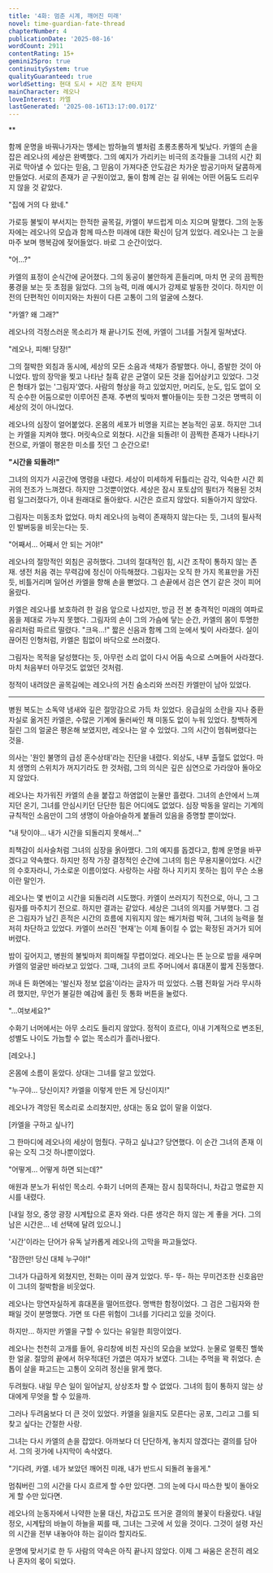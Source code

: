 ```yaml
---
title: '4화: 멈춘 시계, 깨어진 미래'
novel: time-guardian-fate-thread
chapterNumber: 4
publicationDate: '2025-08-16'
wordCount: 2911
contentRating: 15+
gemini25pro: true
continuitySystem: true
qualityGuaranteed: true
worldSetting: 현대 도시 + 시간 조작 판타지
mainCharacter: 레오나
loveInterest: 카엘
lastGenerated: '2025-08-16T13:17:00.017Z'
---
```

**

함께 운명을 바꿔나가자는 맹세는 밤하늘의 별처럼 초롱초롱하게 빛났다. 카엘의 손을 잡은 레오나의 세상은 완벽했다. 그의 예지가 가리키는 비극의 조각들을 그녀의 시간 회귀로 막아낼 수 있다는 믿음, 그 믿음이 가져다준 안도감은 차가운 밤공기마저 달콤하게 만들었다. 서로의 존재가 곧 구원이었고, 둘이 함께 걷는 길 위에는 어떤 어둠도 드리우지 않을 것 같았다.

"집에 거의 다 왔네."

가로등 불빛이 부서지는 한적한 골목길, 카엘이 부드럽게 미소 지으며 말했다. 그의 눈동자에는 레오나의 모습과 함께 따스한 미래에 대한 확신이 담겨 있었다. 레오나는 그 눈을 마주 보며 행복감에 젖어들었다. 바로 그 순간이었다.

"어...?"

카엘의 표정이 순식간에 굳어졌다. 그의 동공이 불안하게 흔들리며, 마치 먼 곳의 끔찍한 풍경을 보는 듯 초점을 잃었다. 그의 능력, 미래 예시가 강제로 발동한 것이다. 하지만 이전의 단편적인 이미지와는 차원이 다른 고통이 그의 얼굴에 스쳤다.

"카엘? 왜 그래?"

레오나의 걱정스러운 목소리가 채 끝나기도 전에, 카엘이 그녀를 거칠게 밀쳐냈다.

"레오나, 피해! 당장!"

그의 절박한 외침과 동시에, 세상의 모든 소음과 색채가 증발했다. 아니, 증발한 것이 아니었다. 밤의 장막을 찢고 나타난 칠흑 같은 균열이 모든 것을 집어삼키고 있었다. 그것은 형태가 없는 '그림자'였다. 사람의 형상을 하고 있었지만, 머리도, 눈도, 입도 없이 오직 순수한 어둠으로만 이루어진 존재. 주변의 빛마저 빨아들이는 듯한 그것은 명백히 이 세상의 것이 아니었다.

레오나의 심장이 얼어붙었다. 온몸의 세포가 비명을 지르는 본능적인 공포. 하지만 그녀는 카엘을 지켜야 했다. 머릿속으로 외쳤다. 시간을 되돌려! 이 끔찍한 존재가 나타나기 전으로, 카엘이 평온한 미소를 짓던 그 순간으로!

**"시간을 되돌려!"**

그녀의 의지가 시공간에 명령을 내렸다. 세상이 미세하게 뒤틀리는 감각, 익숙한 시간 회귀의 전조가 느껴졌다. 하지만 그것뿐이었다. 세상은 잠시 포토샵의 필터가 적용된 것처럼 일그러졌다가, 이내 원래대로 돌아왔다. 시간은 흐르지 않았다. 되돌아가지 않았다.

그림자는 미동조차 없었다. 마치 레오나의 능력이 존재하지 않는다는 듯, 그녀의 필사적인 발버둥을 비웃는다는 듯.

"어째서... 어째서 안 되는 거야!"

레오나의 절망적인 외침은 공허했다. 그녀의 절대적인 힘, 시간 조작이 통하지 않는 존재. 생전 처음 겪는 무력감에 정신이 아득해졌다. 그림자는 오직 한 가지 목표만을 가진 듯, 비틀거리며 일어선 카엘을 향해 손을 뻗었다. 그 손끝에서 검은 연기 같은 것이 피어올랐다.

카엘은 레오나를 보호하려 한 걸음 앞으로 나섰지만, 방금 전 본 충격적인 미래의 여파로 몸을 제대로 가누지 못했다. 그림자의 손이 그의 가슴에 닿는 순간, 카엘의 몸이 투명한 유리처럼 파르르 떨렸다. "크윽...!" 짧은 신음과 함께 그의 눈에서 빛이 사라졌다. 실이 끊어진 인형처럼, 카엘은 힘없이 바닥으로 쓰러졌다.

그림자는 목적을 달성했다는 듯, 아무런 소리 없이 다시 어둠 속으로 스며들어 사라졌다. 마치 처음부터 아무것도 없었던 것처럼.

정적이 내려앉은 골목길에는 레오나의 거친 숨소리와 쓰러진 카엘만이 남아 있었다.

***

병원 복도는 소독약 냄새와 깊은 절망감으로 가득 차 있었다. 응급실의 소란을 지나 중환자실로 옮겨진 카엘은, 수많은 기계에 둘러싸인 채 미동도 없이 누워 있었다. 창백하게 질린 그의 얼굴은 평온해 보였지만, 레오나는 알 수 있었다. 그의 시간이 멈춰버렸다는 것을.

의사는 '원인 불명의 급성 혼수상태'라는 진단을 내렸다. 외상도, 내부 출혈도 없었다. 마치 생명의 스위치가 꺼지기라도 한 것처럼, 그의 의식은 깊은 심연으로 가라앉아 돌아오지 않았다.

레오나는 차가워진 카엘의 손을 붙잡고 하염없이 눈물만 흘렸다. 그녀의 손안에서 느껴지던 온기, 그녀를 안심시키던 단단한 힘은 어디에도 없었다. 심장 박동을 알리는 기계의 규칙적인 소음만이 그의 생명이 아슬아슬하게 붙들려 있음을 증명할 뿐이었다.

"내 탓이야... 내가 시간을 되돌리지 못해서..."

죄책감이 쇠사슬처럼 그녀의 심장을 옭아맸다. 그의 예지를 돕겠다고, 함께 운명을 바꾸겠다고 약속했다. 하지만 정작 가장 결정적인 순간에 그녀의 힘은 무용지물이었다. 시간의 수호자라니, 가소로운 이름이었다. 사랑하는 사람 하나 지키지 못하는 힘이 무슨 소용이란 말인가.

레오나는 몇 번이고 시간을 되돌리려 시도했다. 카엘이 쓰러지기 직전으로, 아니, 그 그림자를 마주치기 전으로. 하지만 결과는 같았다. 세상은 그녀의 의지를 거부했다. 그 검은 그림자가 남긴 흔적은 시간의 흐름에 지워지지 않는 쐐기처럼 박혀, 그녀의 능력을 철저히 차단하고 있었다. 카엘이 쓰러진 '현재'는 이제 돌이킬 수 없는 확정된 과거가 되어버렸다.

밤이 깊어지고, 병원의 불빛마저 희미해질 무렵이었다. 레오나는 뜬 눈으로 밤을 새우며 카엘의 얼굴만 바라보고 있었다. 그때, 그녀의 코트 주머니에서 휴대폰이 짧게 진동했다.

꺼내 든 화면에는 '발신자 정보 없음'이라는 글자가 떠 있었다. 스팸 전화일 거라 무시하려 했지만, 무언가 불길한 예감에 홀린 듯 통화 버튼을 눌렀다.

"...여보세요?"

수화기 너머에서는 아무 소리도 들리지 않았다. 정적이 흐르다, 이내 기계적으로 변조된, 성별도 나이도 가늠할 수 없는 목소리가 흘러나왔다.

[레오나.]

온몸에 소름이 돋았다. 상대는 그녀를 알고 있었다.

"누구야... 당신이지? 카엘을 이렇게 만든 게 당신이지!"

레오나가 격앙된 목소리로 소리쳤지만, 상대는 동요 없이 말을 이었다.

[카엘을 구하고 싶나?]

그 한마디에 레오나의 세상이 멈췄다. 구하고 싶냐고? 당연했다. 이 순간 그녀의 존재 이유는 오직 그것 하나뿐이었다.

"어떻게... 어떻게 하면 되는데?"

애원과 분노가 뒤섞인 목소리. 수화기 너머의 존재는 잠시 침묵하더니, 차갑고 명료한 지시를 내렸다.

[내일 정오, 중앙 광장 시계탑으로 혼자 와라. 다른 생각은 하지 않는 게 좋을 거다. 그의 남은 시간은... 네 선택에 달려 있으니.]

'시간'이라는 단어가 유독 날카롭게 레오나의 고막을 파고들었다.

"잠깐만! 당신 대체 누구야!"

그녀가 다급하게 외쳤지만, 전화는 이미 끊겨 있었다. 뚜- 뚜- 하는 무미건조한 신호음만이 그녀의 절박함을 비웃었다.

레오나는 망연자실하게 휴대폰을 떨어뜨렸다. 명백한 함정이었다. 그 검은 그림자와 한패일 것이 분명했다. 가면 또 다른 위험이 그녀를 기다리고 있을 것이다.

하지만... 하지만 카엘을 구할 수 있다는 유일한 희망이었다.

레오나는 천천히 고개를 들어, 유리창에 비친 자신의 모습을 보았다. 눈물로 얼룩진 핼쑥한 얼굴. 절망의 끝에서 허우적대던 가엾은 여자가 보였다. 그녀는 주먹을 꽉 쥐었다. 손톱이 살을 파고드는 고통이 오히려 정신을 맑게 했다.

두려웠다. 내일 무슨 일이 일어날지, 상상조차 할 수 없었다. 그녀의 힘이 통하지 않는 상대에게 무엇을 할 수 있을까.

그러나 두려움보다 더 큰 것이 있었다. 카엘을 잃을지도 모른다는 공포, 그리고 그를 되찾고 싶다는 간절한 사랑.

그녀는 다시 카엘의 손을 잡았다. 아까보다 더 단단하게, 놓치지 않겠다는 결의를 담아서. 그의 귓가에 나지막이 속삭였다.

"기다려, 카엘. 네가 보았던 깨어진 미래, 내가 반드시 되돌려 놓을게."

멈춰버린 그의 시간을 다시 흐르게 할 수만 있다면. 그의 눈에 다시 따스한 빛이 돌아오게 할 수만 있다면.

레오나의 눈동자에서 나약한 눈물 대신, 차갑고도 뜨거운 결의의 불꽃이 타올랐다. 내일 정오, 시계탑의 바늘이 하늘을 찌를 때, 그녀는 그곳에 서 있을 것이다. 그것이 설령 자신의 시간을 전부 내놓아야 하는 길이라 할지라도.

운명에 맞서기로 한 두 사람의 약속은 아직 끝나지 않았다. 이제 그 싸움은 온전히 레오나 혼자의 몫이 되었다.

